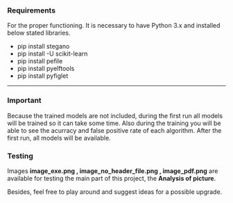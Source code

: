 ### Requirements
For the proper functioning.
It is necessary to have Python 3.x and installed below stated libraries.
* pip install stegano
* pip install -U scikit-learn
* pip install pefile
* pip install pyelftools
* pip install pyfiglet
-----------------------------------------------------
### Important
Because the trained models are not included, during the first run all models will be trained so it can take some time.
Also during the training you will be able to see the acurracy and false positive rate of each algorithm.
After the first run, all models will be available.

### Testing

Images **image_exe.png , image_no_header_file.png , image_pdf.png** are available 
for testing the main part of this project, the **Analysis of picture**.

Besides, feel free to play around and suggest ideas for a possible upgrade.
